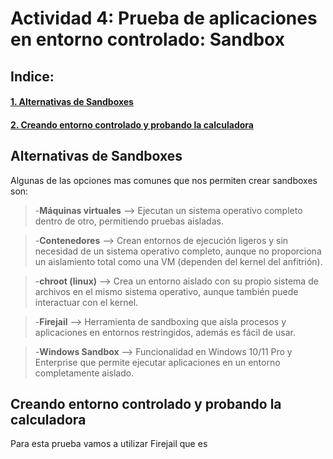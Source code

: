 # Actividad 4: Prueba de aplicaciones en entorno controlado: Sandbox

## Indice:

#### [1. Alternativas de Sandboxes](#alternativas-de-sandboxes)  
#### [2. Creando entorno controlado y probando la calculadora](#creando-entorno-controlado-y-probando-la-calculadora)

## Alternativas de Sandboxes

Algunas de las opciones mas comunes que nos permiten crear sandboxes son:

> -**Máquinas virtuales** --> Ejecutan un sistema operativo completo dentro de otro, permitiendo pruebas aisladas.  

> -**Contenedores** --> Crean entornos de ejecución ligeros y sin necesidad de un sistema operativo completo, aunque no proporciona un aislamiento total como una VM (dependen del kernel del anfitrión).  

> -**chroot (linux)**  --> Crea un entorno aislado con su propio sistema de archivos en el mismo sistema operativo, aunque también puede interactuar con el kernel.  

> -**Firejail** --> Herramienta de sandboxing que aísla procesos y aplicaciones en entornos restringidos, además es fácil de usar.  

> -**Windows Sandbox** --> Funcionalidad en Windows 10/11 Pro y Enterprise que permite ejecutar aplicaciones en un entorno completamente aislado.  

## Creando entorno controlado y probando la calculadora

Para esta prueba vamos a utilizar Firejail que es 
